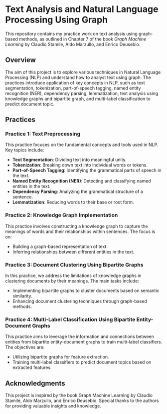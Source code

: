 # Text Analysis and Natural Language Processing Using Graph

This repository contains my practice work on text analysis using graph-based methods, as outlined in Chapter 7 of the book *Graph Machine Learning* by Claudio Stamile, Aldo Marzullo, and Enrico Deusebio.

## Overview

The aim of this project is to explore various techniques in Natural Language Processing (NLP) and understand how to analyst text using graph. The practices introduce application of key concepts in NLP, such as text segmentation, tokenization, part-of-speech tagging, named entity recognition (NER), dependency parsing, lemmatization, text analysis using knowledge graphs and bipartite graph, and multi-label classification to predict document topic.

## Practices

### Practice 1: Text Preprocessing

This practice focuses on the fundamental concepts and tools used in NLP. Key topics include:

- **Text Segmentation**: Dividing text into meaningful units.
- **Tokenization**: Breaking down text into individual words or tokens.
- **Part-of-Speech Tagging**: Identifying the grammatical parts of speech in the text.
- **Named Entity Recognition (NER)**: Detecting and classifying named entities in the text.
- **Dependency Parsing**: Analyzing the grammatical structure of a sentence.
- **Lemmatization**: Reducing words to their base or root form.

### Practice 2: Knowledge Graph Implementation

This practice involves constructing a knowledge graph to capture the meanings of words and their relationships within sentences. The focus is on:

- Building a graph-based representation of text.
- Inferring relationships between different entities in the text.

### Practice 3: Document Clustering Using Bipartite Graphs

In this practice, we address the limitations of knowledge graphs in clustering documents by their meanings. The main tasks include:

- Implementing bipartite graphs to cluster documents based on semantic similarity.
- Enhancing document clustering techniques through graph-based methods.

### Practice 4: Multi-Label Classification Using Bipartite Entity-Document Graphs

This practice aims to leverage the information and connections between entities from bipartite entity-document graphs to train multi-label classifiers. The objectives are:

- Utilizing bipartite graphs for feature extraction.
- Training multi-label classifiers to predict document topics based on extracted features.

## Acknowledgments  

This project is inspired by the book Graph Machine Learning by Claudio Stamile, Aldo Marzullo, and Enrico Deusebio. Special thanks to the authors for providing valuable insights and knowledge.
